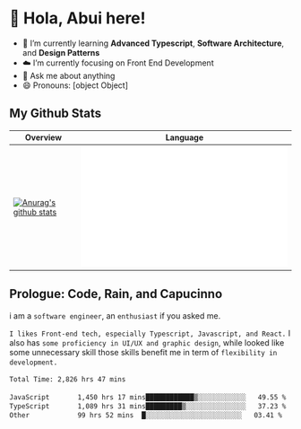 # 👋 Hola, Abui here!

- 🌱 I’m currently learning **Advanced Typescript**, **Software Architecture**, and **Design Patterns**
- ☁️ I’m currently focusing on Front End Development
- 💬 Ask me about anything
- 😄 Pronouns: [object Object]

## My Github Stats

| Overview | Language |
| --- | --- |
|[![Anurag's github stats](https://github-readme-stats.vercel.app/api?username=abui-am&count_private=true)](https://github.com/anuraghazra/github-readme-stats)|![Language](https://raw.githubusercontent.com/abui-am/stats/c6455f656dfce7acd3951e5ec5b25d72af0b2ee3/generated/languages.svg)|

## Prologue: Code, Rain, and Capucinno
i am a `software engineer`, an `enthusiast` if you asked me. 

`I likes Front-end tech, especially Typescript, Javascript, and React.` I also has `some proficiency in UI/UX and graphic design`, while looked like some unnecessary skill those skills benefit me in term of `flexibility in development.`


<!--START_SECTION:waka-->

```text
Total Time: 2,826 hrs 47 mins

JavaScript       1,450 hrs 17 mins████████████▒░░░░░░░░░░░░   49.55 %
TypeScript       1,089 hrs 31 mins█████████▒░░░░░░░░░░░░░░░   37.23 %
Other            99 hrs 52 mins  █░░░░░░░░░░░░░░░░░░░░░░░░   03.41 %
```

<!--END_SECTION:waka-->
